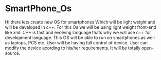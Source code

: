 # SmartPhone_Os
Hi there lets create new OS for smartphones Which will be light weight and will be developed in c++.
For this Os we will be using light weight front-end like xml.
C++ is fast and evolving language thats why we will use c++ for development language.
This OS will be able to run on smartphones as well as laptops, PCS etc.
User will be having full control of device.
User can modify the device acording to his/her requirements.
It will be totally open-source.
